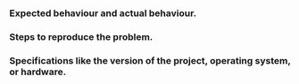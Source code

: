 ### Expected behaviour and actual behaviour.

### Steps to reproduce the problem.

### Specifications like the version of the project, operating system, or hardware.
